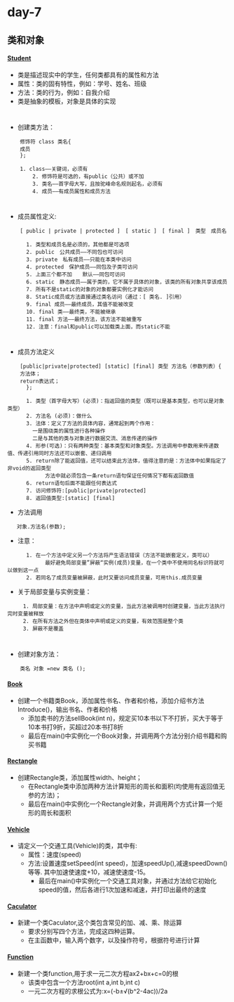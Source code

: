 # day-7

## 类和对象
#### [Student](https://github.com/ShenShizhe/java-programme/blob/main/java/day-07/Student.java)

- 类是描述现实中的学生，任何类都具有的属性和方法
- 属性：类的固有特性，例如：学号、姓名、班级
- 方法：类的行为，例如：自我介绍
- 类是抽象的模板，对象是具体的实现

# 
- 创建类方法：
```
	修饰符 class 类名{
	成员
	};
```
```
	1. class——关键词，必须有
        2. 修饰符是可选的，有public（公共）或不加 
        3. 类名——首字母大写，且按驼峰命名规则起名，必须有
        4. 成员——有成员属性和成员方法
```
# 
- 成员属性定义:
```
	[ public | private | protected ]　[ static ]　[ final ]　类型　成员名
```
```
      1. 类型和成员名是必须的，其他都是可选项
      2. public　公共成员——不同包也可访问
      3. private　私有成员——只能在本类中访问
      4. protected　保护成员——同包及子类可访问
      5. 上面三个都不加　　默认——同包可访问
      6. static　静态成员——属于类的，它不属于具体的对象，该类的所有对象共享该成员
      7. 所有不是static的对象的对象都要实例化才能访问
      8. Static成员或方法直接通过类名访问（通过：[ 类名. ]引用）
      9. final 成员——最终成员，其值不能被改变
      10. final 类——最终类，不能被继承
      11. final 方法——最终方法，该方法不能被重写
      12. 注意：final和public可以加载类上面，而static不能
```
#
- 成员方法定义
```
	[public|private|protected] [static] [final] 类型 方法名（参数列表）{
	方法体；
	return表达式；
      };
```
```
      1. 类型（首字母大写）(必须)：指返回值的类型（既可以是基本类型，也可以是对象类型）
      2. 方法名 (必须)：做什么
      3. 法体：定义了方法的具体内容，通常起到两个作用：
		一是围绕类的属性进行各种操作
		二是与其他的类与对象进行数据交流、消息传递的操作
      4. 形参(可选)：只有两种类型：基本类型和对象类型。方法调用中参数用来传递数值、传递引用同时方法还可以嵌套、递归调用
      5. return除了能返回值，还可以结束此方法体，值得注意的是：方法体中如果指定了非void的返回类型
      		方法中就必须包含一条return语句保证任何情况下都有返回数值
      6. return语句后面不能跟任何表达式
      7. 访问修饰符:[public|private|protected]
      8. 返回值类型:[static] [final]
```
- 方法调用
 ```
	对象.方法名(参数);
```
- 注意：
```
      1. 在一个方法中定义另一个方法将产生语法错误（方法不能嵌套定义，类可以）
      		最好避免局部变量”屏蔽“实例(成员)变量，在一个类中不使用同名标识符就可以做到这一点
      2. 若同名了成员变量被屏蔽，此时又要访问成员变量，可用this.成员变量
```

- 关于局部变量与实例变量：
```
　　　1. 局部变量：在方法中声明或定义的变量，当此方法被调用时创建变量，当此方法执行完时变量被释放
　　　2. 在所有方法之外但在类体中声明或定义的变量，有效范围是整个类
　　　3. 屏蔽不是覆盖
```
#
 - 创建对象方法：
```
	类名 对象 =new 类名 ();
```
#### [Book](https://github.com/ShenShizhe/java-programme/blob/main/java/day-07/Book.java)
- 创建一个书籍类Book，添加属性书名、作者和价格，添加介绍书方法Introduce()，输出书名、作者和价格
	- 添加卖书的方法sellBook(int n)，规定买10本书以下不打折，买大于等于10本书打9折，买超过20本书打8折
	- 最后在main()中实例化一个Book对象，并调用两个方法分别介绍书籍和购买书籍
#### [Rectangle](https://github.com/ShenShizhe/java-programme/blob/main/java/day-07/Rectangle.java)
- 创建Rectangle类，添加属性width、height；
	- 在Rectangle类中添加两种方法计算矩形的周长和面积(均使用有返回值无参的方法)；
	- 最后在main()中实例化一个Rectangle对象，并调用两个方式计算一个矩形的周长和面积
#### [Vehicle](https://github.com/ShenShizhe/java-programme/blob/main/java/day-07/Vehicle.java)
- 请定义一个交通工具(Vehicle)的类，其中有: 
	- 属性：速度(speed) 
	- 方法:设置速度setSpeed(int speed)，加速speedUp(),减速speedDown()等等. 其中加速使速度+10，减速使速度-15。
		- 最后在main()中实例化一个交通工具对象，并通过方法给它初始化speed的值，然后各进行1次加速和减速，并打印出最终的速度
#### [Caculator](https://github.com/ShenShizhe/java-programme/blob/main/java/day-07/Caculator.java)
- 新建一个类Caculator,这个类包含常见的加、减、乘、除运算
	- 要求分别写四个方法，完成这四种运算。
	- 在主函数中，输入两个数字，以及操作符号，根据符号进行计算
#### [Function](https://github.com/ShenShizhe/java-programme/blob/main/java/day-07/Function.java)
- 新建一个类function,用于求一元二次方程ax2+bx+c=0的根
	- 该类中包含一个方法root(int a,int b,int c)
	- 一元二次方程的求根公式为:x=(-b±√(b^2-4ac))/2a

